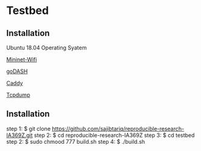 # Testbed

## Installation
Ubuntu 18.04 Operating Syatem

[Mininet-Wifi](https://github.com/intrig-unicamp/mininet-wifi)

[goDASH](https://github.com/uccmisl/goDASH)

[Caddy](https://caddyserver.com/)

[Tcpdump](https://www.tcpdump.org/)

## Installation

step 1: $ git clone https://github.com/sajibtariq/reproducible-research-IA369Z.git
step 2: $ cd reproducible-research-IA369Z
step 3: $ cd testbed
step 2: $ sudo chmood 777 build.sh
step 4: $ ./build.sh

